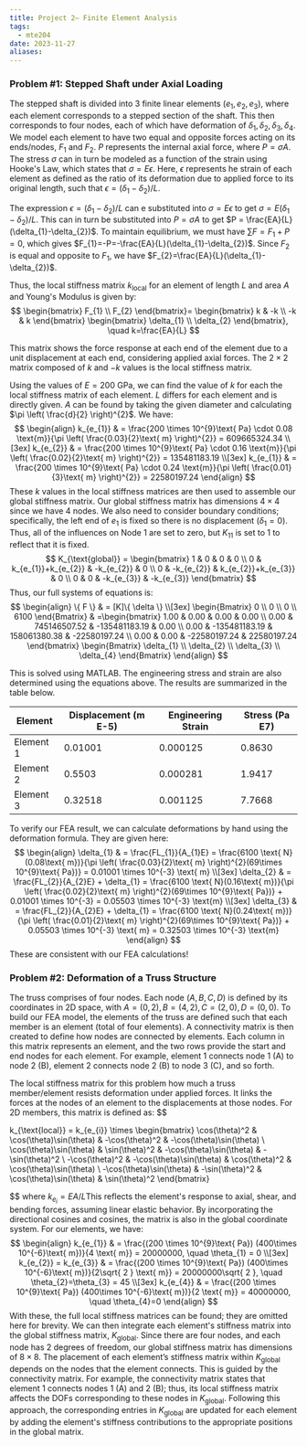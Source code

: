 ```yaml
---
title: Project 2– Finite Element Analysis
tags:
  - mte204
date: 2023-11-27
aliases:
---
```

### Problem #1: Stepped Shaft under Axial Loading
The stepped shaft is divided into 3 finite linear elements ($e_{1}, e_{2},e_{3}$), where each element corresponds to a stepped section of the shaft. This then corresponds to four nodes, each of which have deformation of $\delta_{1}, \delta_{2}, \delta_{3}, \delta_{4}$. We model each element to have two equal and opposite forces acting on its ends/nodes, $F_{1}$ and $F_{2}$. $P$ represents the internal axial force, where $P =\sigma A$. The stress $\sigma$ can in turn be modeled as a function of the strain using Hooke's Law, which states that $\sigma=E\epsilon$. Here, $\epsilon$ represents he strain of each element as defined as the ratio of its deformation due to applied force to its original length, such that $\epsilon = (\delta_{1}-\delta_{2}) / L$. 

The expression $\epsilon = (\delta_{1}-\delta_{2}) / L$ can e substituted into $\sigma=E\epsilon$ to get $\sigma = E (\delta_{1}-\delta_{2}) / L$. This can in turn be substituted into $P = \sigma A$ to get $P = \frac{EA}{L}(\delta_{1}-\delta_{2})$. To maintain equilibrium, we must have $\sum F = F_{1}+P=0$, which gives $F_{1}=-P=-\frac{EA}{L}(\delta_{1}-\delta_{2})$. Since $F_{2}$ is equal and opposite to $F_{1}$, we have $F_{2}=\frac{EA}{L}(\delta_{1}-\delta_{2})$.

Thus, the local stiffness matrix $k_{\text{local}}$​ for an element of length $L$ and area $A$ and Young's Modulus is given by:
$$
\begin{bmatrix}
F_{1} \\
F_{2}
\end{bmatrix}=
 \begin{bmatrix}
k  & -k \\
-k & k
\end{bmatrix}
\begin{bmatrix}
\delta_{1} \\
\delta_{2}
\end{bmatrix}, \quad k=\frac{EA}{L}
$$

This matrix shows the force response at each end of the element due to a unit displacement at each end, considering applied axial forces. The $2\times2$ matrix composed of $k$ and $-k$ values is the local stiffness matrix. 

Using the values of $E=200 \text{ GPa}$, we can find the value of $k$ for each the local stiffness matrix of each element. $L$ differs for each element and is directly given. $A$ can be found by taking the given diameter and calculating $\pi \left( \frac{d}{2} \right)^{2}$. We have:
$$
\begin{align}
k_{e_{1}}  & = \frac{200 \times  10^{9}\text{ Pa} \cdot 0.08 \text{m}}{\pi \left( \frac{0.03}{2}\text{ m} \right)^{2}} = 609665324.34 \\[3ex] 
k_{e_{2}}  & = \frac{200 \times  10^{9}\text{ Pa} \cdot 0.16 \text{m}}{\pi \left( \frac{0.02}{2}\text{ m} \right)^{2}} = 135481183.19 \\[3ex] 
k_{e_{1}}  & = \frac{200 \times  10^{9}\text{ Pa} \cdot 0.24 \text{m}}{\pi \left( \frac{0.01}{3}\text{ m} \right)^{2}} = 22580197.24
\end{align}
$$
These $k$ values in the local stiffness matrices are then used to assemble our global stiffness matrix. Our global stiffness matrix has dimensions $4\times 4$ since we have $4$ nodes. We also need to consider boundary conditions; specifically, the left end of $e_{1}$ is fixed so there is no displacement ($\delta_{1}=0$). Thus, all of the influences on Node 1 are set to zero, but $K_{11}$ is set to $1$ to reflect that it is fixed.
$$
K_{\text{global}} = 
\begin{bmatrix}
1  & 0 & 0 & 0 \\
0 & k_{e_{1}}+k_{e_{2}} & -k_{e_{2}} & 0 \\
0 & -k_{e_{2}} & k_{e_{2}}+k_{e_{3}} & 0 \\
0 & 0 & -k_{e_{3}} & -k_{e_{3}}
\end{bmatrix}
$$
Thus, our full systems of equations is:
$$
\begin{align}
\{ F \}  & = [K]\{ \delta \} \\[3ex] 
\begin{Bmatrix}
0 \\
0 \\
0 \\
6100
\end{Bmatrix}  & =\begin{bmatrix}
1.00  & 0.00 & 0.00 & 0.00 \\
0.00 & 745146507.52 & -135481183.19 & 0.00 \\
0.00 & -135481183.19  & 158061380.38 & -22580197.24 \\
0.00 & 0.00 & -22580197.24 & 22580197.24
\end{bmatrix} \begin{Bmatrix}
\delta_{1} \\
\delta_{2} \\
\delta_{3} \\
\delta_{4}
\end{Bmatrix}
\end{align}
$$

This is solved using MATLAB. The engineering stress and strain are also determined using the equations above. The results are summarized in the table below.

| Element   | Displacement (m E-5) | Engineering Strain | Stress (Pa E7) |
| --------- | ------------ | ------------------ | ------ |
| Element 1 | 0.01001      | 0.000125           | 0.8630 |
| Element 2 | 0.5503       | 0.000281           | 1.9417 |
| Element 3   | 0.32518      | 0.001125           | 7.7668 |

To verify our FEA result, we can calculate deformations by hand using the deformation formula. They are given here:
$$
\begin{align}
\delta_{1}  & = \frac{FL_{1}}{A_{1}E} = \frac{6100 \text{ N}(0.08\text{ m})}{\pi \left( \frac{0.03}{2}\text{ m} \right)^{2}(69\times 10^{9}\text{ Pa})} = 0.01001 \times  10^{-3} \text{ m} \\[3ex] 
\delta_{2} & = \frac{FL_{2}}{A_{2}E} + \delta_{1} = \frac{6100 \text{ N}(0.16\text{ m})}{\pi \left( \frac{0.02}{2}\text{ m} \right)^{2}(69\times 10^{9}\text{ Pa})} + 0.01001 \times  10^{-3} = 0.05503 \times  10^{-3} \text{m} \\[3ex] 
\delta_{3} & = \frac{FL_{2}}{A_{2}E} + \delta_{1} = \frac{6100 \text{ N}(0.24\text{ m})}{\pi \left( \frac{0.01}{2}\text{ m} \right)^{2}(69\times 10^{9}\text{ Pa})} + 0.05503 \times  10^{-3} \text{ m} = 0.32503 \times  10^{-3} \text{m}
\end{align}
$$
These are consistent with our FEA calculations!
### Problem #2: Deformation of a Truss Structure
The truss comprises of four nodes. Each node ($A,B,C,D$) is defined by its coordinates in 2D space, with $A=(0,2), B=(4,2), C=(2,0), D=(0,0)$. To build our FEA model, the elements of the truss are defined such that each member is an element (total of four elements). A connectivity matrix is then created to define how nodes are connected by elements. Each column in this matrix represents an element, and the two rows provide the start and end nodes for each element. For example, element 1 connects node 1 (A) to node 2 (B), element 2 connects node 2 (B) to node 3 (C), and so forth.

The local stiffness matrix for this problem how much a truss member/element resists deformation under applied forces. It links the forces at the nodes of an element to the displacements at those nodes. For 2D members, this matrix is defined as:
$$

k_{\text{local}} = k_{e_{i}} \times 
\begin{bmatrix}
\cos(\theta)^2 & \cos(\theta)\sin(\theta) & -\cos(\theta)^2 & -\cos(\theta)\sin(\theta) \\
\cos(\theta)\sin(\theta) & \sin(\theta)^2 & -\cos(\theta)\sin(\theta) & -\sin(\theta)^2 \\
-\cos(\theta)^2 & -\cos(\theta)\sin(\theta) & \cos(\theta)^2 & \cos(\theta)\sin(\theta) \\
-\cos(\theta)\sin(\theta) & -\sin(\theta)^2 & \cos(\theta)\sin(\theta) & \sin(\theta)^2
\end{bmatrix}

$$
where $k_{e_{i}} = EA / L$This reflects the element's response to axial, shear, and bending forces, assuming linear elastic behavior. By incorporating the directional cosines and cosines, the matrix is also in the global coordinate system. For our elements, we have:
$$
\begin{align}
k_{e_{1}}  & = \frac{(200 \times 10^{9}\text{ Pa}) (400\times 10^{-6}\text{ m})}{4 \text{ m}} = 20000000, \quad \theta_{1} = 0 \\[3ex] 
k_{e_{2}} = k_{e_{3}}  & = \frac{(200 \times 10^{9}\text{ Pa}) (400\times 10^{-6}\text{ m})}{2\sqrt{ 2 } \text{ m}} = 20000000\sqrt{ 2 }, \quad \theta_{2}=\theta_{3} = 45 \\[3ex] 
k_{e_{4}}  & =  \frac{(200 \times 10^{9}\text{ Pa}) (400\times 10^{-6}\text{ m})}{2 \text{ m}} = 40000000, \quad \theta_{4}=0
\end{align}
$$
With these, the full local stiffness matrices can be found; they are omitted here for brevity. We can then integrate each element's stiffness matrix into the global stiffness matrix, $K_{\text{global}}$. Since there are four nodes, and each node has 2 degrees of freedom, our global stiffness matrix has dimensions of $8 \times 8$. The placement of each element’s stiffness matrix within $K_{\text{global}}$​ depends on the nodes that the element connects. This is guided by the connectivity matrix. For example, the connectivity matrix states that element 1 connects nodes 1 (A) and 2 (B); thus, its local stiffness matrix affects the DOFs corresponding to these nodes in $K_{\text{global}}$​. Following this approach, the corresponding entries in $K_{\text{global}}$ are updated for each element by adding the element's stiffness contributions to the appropriate positions in the global matrix. 